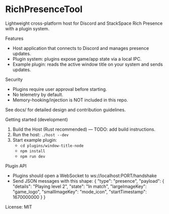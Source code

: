 # RichPresenceTool

Lightweight cross-platform host for Discord and StackSpace Rich Presence with a plugin system.

Features
- Host application that connects to Discord and manages presence updates.
- Plugin system: plugins expose game/app state via a local IPC.
- Example plugin: reads the active window title on your system and sends updates.

Security
- Plugins require user approval before starting.
- No telemetry by default.
- Memory-hooking/injection is NOT included in this repo.

See docs/ for detailed design and contribution guidelines.

Getting started (development)
1. Build the Host (Rust recommended) — TODO: add build instructions.
2. Run the host: `./host --dev`
3. Start example plugin:
   - `cd plugins/window-title-node`
   - `npm install`
   - `npm run dev`

Plugin API
- Plugins should open a WebSocket to ws://localhost:PORT/handshake
- Send JSON messages with this shape:
  {
    "type": "presence",
    "payload": {
      "details": "Playing level 2",
      "state": "In match",
      "largeImageKey": "game_logo",
      "smallImageKey": "mode_icon",
      "startTimestamp": 1670000000
    }
  }

License: MIT
